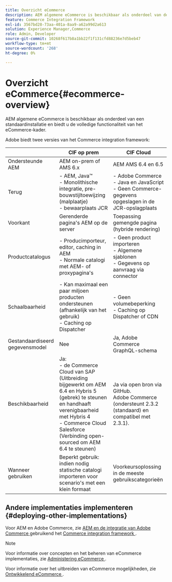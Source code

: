 ```yaml
---
title: Overzicht eCommerce
description: AEM algemene eCommerce is beschikbaar als onderdeel van de standaardinstallatie en biedt u de volledige functionaliteit van het eCommerce-kader.
feature: Commerce Integration Framework
exl-id: 3567bd28-73aa-401a-8aa9-a62a99d2a613
solution: Experience Manager,Commerce
role: Admin, Developer
source-git-commit: 10268f617b8a1bb22f1f131cfd88236e7d5beb47
workflow-type: tm+mt
source-wordcount: '268'
ht-degree: 0%

---
```


# Overzicht eCommerce{#ecommerce-overview}

AEM algemene eCommerce is beschikbaar als onderdeel van een standaardinstallatie en biedt u de volledige functionaliteit van het eCommerce-kader.

Adobe biedt twee versies van het Commerce integration framework:

|                         | CIF op prem | CIF Cloud |
|-------------------------|--------------------------------------------------------------------------------------------------------------------------------------------------------------------------------------------------------|------------------------------------------------------------------------------------------------------------------------|
| Ondersteunde AEM | AEM on-prem of AMS 6.x | AEM AMS 6.4 en 6.5 |
| Terug | - AEM, Java™ <br> - Monolithische integratie, pre-bouwstijltoewijzing (malplaatje) <br> - bewaarplaats JCR | - Adobe Commerce <br> - Java en JavaScript <br> - Geen Commerce-gegevens opgeslagen in de JCR-opslagplaats |
| Voorkant | Gerenderde pagina&#39;s AEM op de server | Toepassing gemengde pagina (hybride rendering) |
| Productcatalogus | - Producimporteur, editor, caching in AEM <br> - Normale catalogi met AEM- of proxypagina&#39;s | - Geen product importeren <br> - Algemene sjablonen <br> - Gegevens op aanvraag via connector |
| Schaalbaarheid | - Kan maximaal een paar miljoen producten ondersteunen (afhankelijk van het gebruik) <br> - Caching op Dispatcher | - Geen volumebeperking <br> - Caching op Dispatcher of CDN |
| Gestandaardiseerd gegevensmodel | Nee | Ja, Adobe Commerce GraphQL-schema |
| Beschikbaarheid | Ja:<br> - de Commerce Cloud van SAP (Uitbreiding bijgewerkt om AEM 6.4 en Hybris 5 (gebrek) te steunen en handhaaft verenigbaarheid met Hybris 4 <br> - Commerce Cloud Salesforce (Verbinding open-sourced om AEM 6.4 te steunen) | Ja via open bron via GitHub. <br> Adobe Commerce (ondersteunt 2.3.2 (standaard) en compatibel met 2.3.1). |
| Wanneer gebruiken | Beperkt gebruik: indien nodig statische catalogi importeren voor scenario&#39;s met een klein formaat | Voorkeursoplossing in de meeste gebruikscategorieën |


## Andere implementaties implementeren {#deploying-other-implementations}

Voor AEM en Adobe Commerce, zie [ AEM en de integratie van Adobe Commerce ](/help/commerce/cif/integrating/magento.md) gebruikend het [ Commerce integration framework ](/help/commerce/cif/introduction.md).

>[!NOTE]
>
>Voor informatie over concepten en het beheren van eCommerce implementaties, zie [ Administering eCommerce ](/help/commerce/cif-classic/administering/ecommerce.md).
>
>Voor informatie over het uitbreiden van eCommerce mogelijkheden, zie [ Ontwikkelend eCommerce ](/help/commerce/cif-classic/developing/ecommerce.md).
